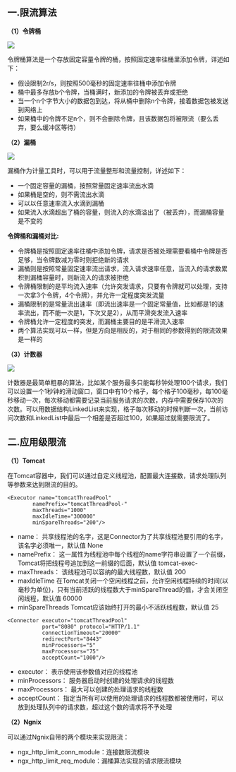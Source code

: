 ## 一.限流算法
**（1）令牌桶**

![](https://github.com/c-agam/notes/blob/master/images/%E4%BB%A4%E7%89%8C%E6%A1%B6.png)

令牌桶算法是一个存放固定容量令牌的桶，按照固定速率往桶里添加令牌，详述如下：
* 假设限制2r/s，则按照500毫秒的固定速率往桶中添加令牌
* 桶中最多存放b个令牌，当桶满时，新添加的令牌被丢弃或拒绝
* 当一个n个字节大小的数据包到达，将从桶中删除n个令牌，接着数据包被发送到网络上
* 如果桶中的令牌不足n个，则不会删除令牌，且该数据包将被限流（要么丢弃，要么缓冲区等待）

**（2）漏桶**

![](https://github.com/c-agam/notes/blob/master/images/%E6%BC%8F%E6%A1%B6.png)

漏桶作为计量工具时，可以用于流量整形和流量控制，详述如下：
* 一个固定容量的漏桶，按照常量固定速率流出水滴
* 如果桶是空的，则不需流出水滴
* 可以以任意速率流入水滴到漏桶
* 如果流入水滴超出了桶的容量，则流入的水滴溢出了（被丢弃），而漏桶容量是不变的

**令牌桶和漏桶对比:**
* 令牌桶是按照固定速率往桶中添加令牌，请求是否被处理需要看桶中令牌是否足够，当令牌数减为零时则拒绝新的请求
* 漏桶则是按照常量固定速率流出请求，流入请求速率任意，当流入的请求数累积到漏桶容量时，则新流入的请求被拒绝
* 令牌桶限制的是平均流入速率（允许突发请求，只要有令牌就可以处理，支持一次拿3个令牌，4个令牌），并允许一定程度突发流量
* 漏桶限制的是常量流出速率（即流出速率是一个固定常量值，比如都是1的速率流出，而不能一次是1，下次又是2），从而平滑突发流入速率
* 令牌桶允许一定程度的突发，而漏桶主要目的是平滑流入速率
* 两个算法实现可以一样，但是方向是相反的，对于相同的参数得到的限流效果是一样的

**（3）计数器**

![](https://github.com/c-agam/notes/blob/master/images/%E8%AE%A1%E6%95%B0%E5%99%A8.png)

计数器是最简单粗暴的算法，比如某个服务最多只能每秒钟处理100个请求，我们可以设置一个1秒钟的滑动窗口，窗口中有10个格子，每个格子100毫秒，每100毫秒移动一次，每次移动都需要记录当前服务请求的次数，内存中需要保存10次的次数。可以用数据结构LinkedList来实现，格子每次移动的时候判断一次，当前访问次数和LinkedList中最后一个相差是否超过100，如果超过就需要限流了。

## 二.应用级限流

**（1）Tomcat**

在Tomcat容器中，我们可以通过自定义线程池，配置最大连接数，请求处理队列等参数来达到限流的目的。
```
<Executor name="tomcatThreadPool"
        namePrefix="tomcatThreadPool-"
        maxThreads="1000"
        maxIdleTime="300000"
        minSpareThreads="200"/>
```
* name：
共享线程池的名字，这是Connector为了共享线程池要引用的名字，该名字必须唯一，默认值 None
* namePrefix：
这一属性为线程池中每个线程的name字符串设置了一个前缀，Tomcat将把线程号追加到这一前缀的后面，默认值 tomcat-exec-
* maxThreads：
该线程池可以容纳的最大线程数，默认值 200
* maxIdleTime
在Tomcat关闭一个空闲线程之前，允许空闲线程持续的时间(以毫秒为单位)，只有当前活跃的线程数大于minSpareThread的值，才会关闭空闲线程，默认值 60000
* minSpareThreads
Tomcat应该始终打开的最小不活跃线程数，默认值 25
```
<Connector executor="tomcatThreadPool"
           port="8080" protocol="HTTP/1.1"
           connectionTimeout="20000"
           redirectPort="8443"
           minProcessors="5"
           maxProcessors="75"
           acceptCount="1000"/>
```
* executor：
表示使用该参数值对应的线程池
* minProcessors：
服务器启动时创建的处理请求的线程数
* maxProcessors：
最大可以创建的处理请求的线程数
* acceptCount：
指定当所有可以使用的处理请求的线程数都被使用时，可以放到处理队列中的请求数，超过这个数的请求将不予处理

**（2）Ngnix**

可以通过Ngnix自带的两个模块来实现限流：
* ngx_http_limit_conn_module：连接数限流模块
* ngx_http_limit_req_module：漏桶算法实现的请求限流模块

